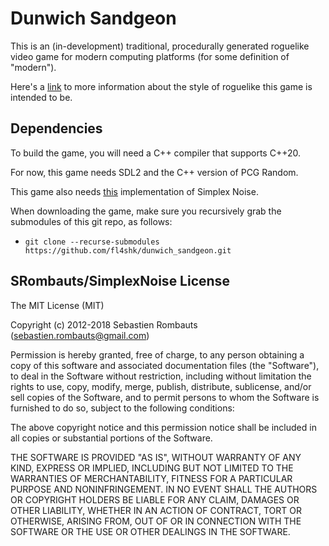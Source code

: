 # Dunwich Sandgeon
This is an (in-development) traditional, procedurally generated  roguelike
video game for modern computing platforms (for some definition of "modern").

<!-- Here's a [link](https://en.wikipedia.org/wiki/Roguelike) to the definition of "roguelike" being used. -->
Here's a [link](http://roguebasin.com/index.php/What_a_roguelike_is) to
more information about the style of roguelike this game is intended to be.

## Dependencies
To build the game, you will need a C++ compiler that supports C++20. 

For now, this game needs SDL2 and the C++ version of PCG Random.

This game also needs [this](https://github.com/SRombauts/SimplexNoise/)
implementation of Simplex Noise.

When downloading the game, make sure you recursively grab the submodules of
this git repo, as follows:
* `git clone --recurse-submodules https://github.com/fl4shk/dunwich_sandgeon.git`

## SRombauts/SimplexNoise License
The MIT License (MIT)

Copyright (c) 2012-2018 Sebastien Rombauts (sebastien.rombauts@gmail.com)

Permission is hereby granted, free of charge, to any person obtaining a copy
of this software and associated documentation files (the "Software"), to deal
in the Software without restriction, including without limitation the rights
to use, copy, modify, merge, publish, distribute, sublicense, and/or sell
copies of the Software, and to permit persons to whom the Software is furnished
to do so, subject to the following conditions:

The above copyright notice and this permission notice shall be included in all
copies or substantial portions of the Software.

THE SOFTWARE IS PROVIDED "AS IS", WITHOUT WARRANTY OF ANY KIND, EXPRESS OR
IMPLIED, INCLUDING BUT NOT LIMITED TO THE WARRANTIES OF MERCHANTABILITY,
FITNESS FOR A PARTICULAR PURPOSE AND NONINFRINGEMENT. IN NO EVENT SHALL THE
AUTHORS OR COPYRIGHT HOLDERS BE LIABLE FOR ANY CLAIM, DAMAGES OR OTHER LIABILITY,
WHETHER IN AN ACTION OF CONTRACT, TORT OR OTHERWISE, ARISING FROM, OUT OF OR
IN CONNECTION WITH THE SOFTWARE OR THE USE OR OTHER DEALINGS IN THE SOFTWARE.

